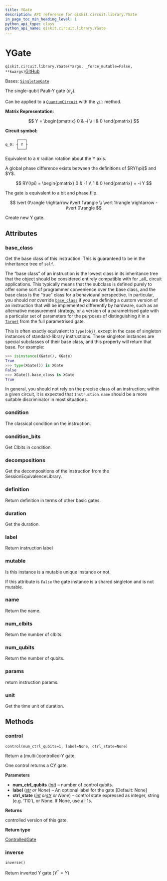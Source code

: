 ```yaml
---
title: YGate
description: API reference for qiskit.circuit.library.YGate
in_page_toc_min_heading_level: 1
python_api_type: class
python_api_name: qiskit.circuit.library.YGate
---
```


# YGate

<span id="qiskit.circuit.library.YGate" />

`qiskit.circuit.library.YGate(*args, _force_mutable=False, **kwargs)`[GitHub](https://github.com/qiskit/qiskit/tree/stable/0.46/qiskit/circuit/library/standard_gates/y.py "view source code")

Bases: [`SingletonGate`](circuit_singleton#qiskit.circuit.singleton.SingletonGate "qiskit.circuit.singleton.SingletonGate")

The single-qubit Pauli-Y gate ($\sigma_y$).

Can be applied to a [`QuantumCircuit`](qiskit.circuit.QuantumCircuit "qiskit.circuit.QuantumCircuit") with the [`y()`](qiskit.circuit.QuantumCircuit#y "qiskit.circuit.QuantumCircuit.y") method.

**Matrix Representation:**

$$
Y = \begin{pmatrix}
        0 & -i \\
        i & 0
    \end{pmatrix}
$$

**Circuit symbol:**

```python
     ┌───┐
q_0: ┤ Y ├
     └───┘
```

Equivalent to a $\pi$ radian rotation about the Y axis.

<Admonition title="Note" type="note">
  A global phase difference exists between the definitions of $RY(\pi)$ and $Y$.

  $$
  RY(\pi) = \begin{pmatrix}
              0 & -1 \\
              1 & 0
            \end{pmatrix}
          = -i Y
  $$
</Admonition>

The gate is equivalent to a bit and phase flip.

$$
\vert 0\rangle \rightarrow i\vert 1\rangle \\
\vert 1\rangle \rightarrow -i\vert 0\rangle
$$

Create new Y gate.

## Attributes

<span id="qiskit.circuit.library.YGate.base_class" />

### base\_class

Get the base class of this instruction. This is guaranteed to be in the inheritance tree of `self`.

The “base class” of an instruction is the lowest class in its inheritance tree that the object should be considered entirely compatible with for \_all\_ circuit applications. This typically means that the subclass is defined purely to offer some sort of programmer convenience over the base class, and the base class is the “true” class for a behavioural perspective. In particular, you should *not* override [`base_class`](#qiskit.circuit.library.YGate.base_class "qiskit.circuit.library.YGate.base_class") if you are defining a custom version of an instruction that will be implemented differently by hardware, such as an alternative measurement strategy, or a version of a parametrised gate with a particular set of parameters for the purposes of distinguishing it in a [`Target`](qiskit.transpiler.Target "qiskit.transpiler.Target") from the full parametrised gate.

This is often exactly equivalent to `type(obj)`, except in the case of singleton instances of standard-library instructions. These singleton instances are special subclasses of their base class, and this property will return that base. For example:

```python
>>> isinstance(XGate(), XGate)
True
>>> type(XGate()) is XGate
False
>>> XGate().base_class is XGate
True
```

In general, you should not rely on the precise class of an instruction; within a given circuit, it is expected that `Instruction.name` should be a more suitable discriminator in most situations.

<span id="qiskit.circuit.library.YGate.condition" />

### condition

The classical condition on the instruction.

<span id="qiskit.circuit.library.YGate.condition_bits" />

### condition\_bits

Get Clbits in condition.

<span id="qiskit.circuit.library.YGate.decompositions" />

### decompositions

Get the decompositions of the instruction from the SessionEquivalenceLibrary.

<span id="qiskit.circuit.library.YGate.definition" />

### definition

Return definition in terms of other basic gates.

<span id="qiskit.circuit.library.YGate.duration" />

### duration

Get the duration.

<span id="qiskit.circuit.library.YGate.label" />

### label

Return instruction label

<span id="qiskit.circuit.library.YGate.mutable" />

### mutable

Is this instance is a mutable unique instance or not.

If this attribute is `False` the gate instance is a shared singleton and is not mutable.

<span id="qiskit.circuit.library.YGate.name" />

### name

Return the name.

<span id="qiskit.circuit.library.YGate.num_clbits" />

### num\_clbits

Return the number of clbits.

<span id="qiskit.circuit.library.YGate.num_qubits" />

### num\_qubits

Return the number of qubits.

<span id="qiskit.circuit.library.YGate.params" />

### params

return instruction params.

<span id="qiskit.circuit.library.YGate.unit" />

### unit

Get the time unit of duration.

## Methods

### control

<span id="qiskit.circuit.library.YGate.control" />

`control(num_ctrl_qubits=1, label=None, ctrl_state=None)`

Return a (multi-)controlled-Y gate.

One control returns a CY gate.

**Parameters**

*   **num\_ctrl\_qubits** ([*int*](https://docs.python.org/3/library/functions.html#int "(in Python v3.12)")) – number of control qubits.
*   **label** ([*str*](https://docs.python.org/3/library/stdtypes.html#str "(in Python v3.12)") *or None*) – An optional label for the gate \[Default: None]
*   **ctrl\_state** ([*int*](https://docs.python.org/3/library/functions.html#int "(in Python v3.12)")  *or*[*str*](https://docs.python.org/3/library/stdtypes.html#str "(in Python v3.12)") *or None*) – control state expressed as integer, string (e.g. ‘110’), or None. If None, use all 1s.

**Returns**

controlled version of this gate.

**Return type**

[ControlledGate](qiskit.circuit.ControlledGate "qiskit.circuit.ControlledGate")

### inverse

<span id="qiskit.circuit.library.YGate.inverse" />

`inverse()`

Return inverted Y gate ($Y^{\dagger} = Y$)

